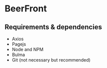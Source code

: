 # BeerFront

## Requirements & dependencies 

* Axios
* Pagejs
* Node and NPM
* Bulma
* Git (not necessary but recommended)
